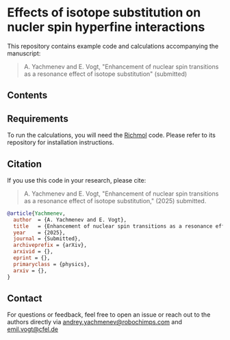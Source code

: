 # Effects of isotope substitution on nucler spin hyperfine interactions

This repository contains example code and calculations accompanying the manuscript:

> A. Yachmenev and E. Vogt, "Enhancement of nuclear spin transitions as a resonance effect of isotope substitution" (submitted)

Contents
---

Requirements
---
To run the calculations, you will need the [Richmol](https://github.com/robochimps/richmol) code. Please refer to its repository for installation instructions.

Citation
---
If you use this code in your research, please cite:

> A. Yachmenev and E. Vogt, "Enhancement of nuclear spin transitions as a resonance effect of isotope substitution," (2025) submitted.

```bibtex
@article{Yachmenev,
  author  = {A. Yachmenev and E. Vogt},
  title   = {Enhancement of nuclear spin transitions as a resonance effect of isotope substitution},
  year    = {2025},
  journal = {Submitted},
  archiveprefix = {arXiv},
  arxivid = {},
  eprint = {},
  primaryclass = {physics},
  arxiv = {},
}
```

Contact
---
For questions or feedback, feel free to open an issue or reach out to the authors directly via andrey.yachmenev@robochimps.com and emil.vogt@cfel.de
